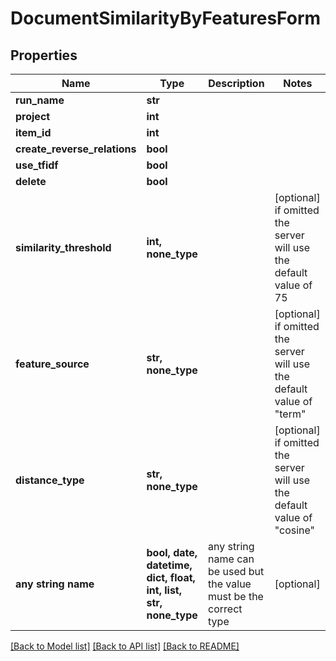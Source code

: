 # DocumentSimilarityByFeaturesForm


## Properties
Name | Type | Description | Notes
------------ | ------------- | ------------- | -------------
**run_name** | **str** |  | 
**project** | **int** |  | 
**item_id** | **int** |  | 
**create_reverse_relations** | **bool** |  | 
**use_tfidf** | **bool** |  | 
**delete** | **bool** |  | 
**similarity_threshold** | **int, none_type** |  | [optional]  if omitted the server will use the default value of 75
**feature_source** | **str, none_type** |  | [optional]  if omitted the server will use the default value of "term"
**distance_type** | **str, none_type** |  | [optional]  if omitted the server will use the default value of "cosine"
**any string name** | **bool, date, datetime, dict, float, int, list, str, none_type** | any string name can be used but the value must be the correct type | [optional]

[[Back to Model list]](../README.md#documentation-for-models) [[Back to API list]](../README.md#documentation-for-api-endpoints) [[Back to README]](../README.md)


